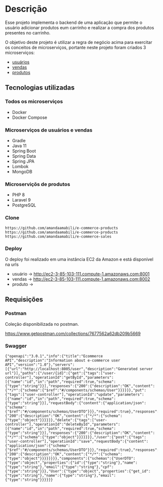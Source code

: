 

# Descrição

Esse projeto implementa o backend de uma aplicação que permite o usuário adicionar produtos eum carrinho e realizar
a compra dos produtos presentes no carrinho.

O objetivo deste projeto é utilizar a regra de negócio acima para exercitar os conceitos de microserviços, portante
neste projeto foram criados 3 microserviços:

* [usuários](https://github.com/amandaamabili/e-commerce-user)
* [vendas](https://github.com/amandaamabili/e-commerce-sales)
* [produtos](https://github.com/amandaamabili/e-commerce-products)


## Tecnologias utilizadas

### Todos os microserviços

* Docker
* Docker Compose


### Microserviços de usuários e vendas

* Gradle
* Java 11
* Spring Boot
* Spring Data
* Spring JPA
* Lombok
* MongoDB

### Microserviçõs de produtos
* PHP 8
* Laravel 9
* PostgreSQL


### Clone

```console
https://github.com/amandaamabili/e-commerce-products
https://github.com/amandaamabili/e-commerce-products
https://github.com/amandaamabili/e-commerce-sales
```

### Deploy

O deploy foi realizado em uma instância EC2 da Amazon e está disponível na urls

- usuário ->  http://ec2-3-85-103-111.compute-1.amazonaws.com:8001
- vendas ->   http://ec2-3-85-103-111.compute-1.amazonaws.com:8002
- produto ->

## Requisições

### Postman
Coleção disponibilizada no postman.

https://www.getpostman.com/collections/7677562a62db209b5669

### Swagger

```
{"openapi":"3.0.1","info":{"title":"Ecommerce API","description":"Information about e-commerce user API","version":"1.0"},"servers":[{"url":"http://localhost:8005/user","description":"Generated server url"}],"paths":{"/user/{id}":{"get":{"tags":["user-controller"],"operationId":"getById","parameters":[{"name":"id","in":"path","required":true,"schema":{"type":"string"}}],"responses":{"200":{"description":"OK","content":{"*/*":{"schema":{"$ref":"#/components/schemas/User"}}}}}},"put":{"tags":["user-controller"],"operationId":"update","parameters":[{"name":"id","in":"path","required":true,"schema":{"type":"string"}}],"requestBody":{"content":{"application/json":{"schema":{"$ref":"#/components/schemas/UserDTO"}}},"required":true},"responses":{"200":{"description":"OK","content":{"*/*":{"schema":{"type":"object"}}}}}},"delete":{"tags":["user-controller"],"operationId":"deleteById","parameters":[{"name":"id","in":"path","required":true,"schema":{"type":"string"}}],"responses":{"200":{"description":"OK","content":{"*/*":{"schema":{"type":"object"}}}}}}},"/user":{"post":{"tags":["user-controller"],"operationId":"save","requestBody":{"content":{"application/json":{"schema":{"$ref":"#/components/schemas/UserDTO"}}},"required":true},"responses":{"200":{"description":"OK","content":{"*/*":{"schema":{"type":"object"}}}}}}}},"components":{"schemas":{"UserDTO":{"type":"object","properties":{"id":{"type":"string"},"name":{"type":"string"},"email":{"type":"string"},"cpf":{"type":"string"}}},"User":{"type":"object","properties":{"get_id":{"type":"string"},"name":{"type":"string"},"email":{"type":"string"}}}}}}

```
